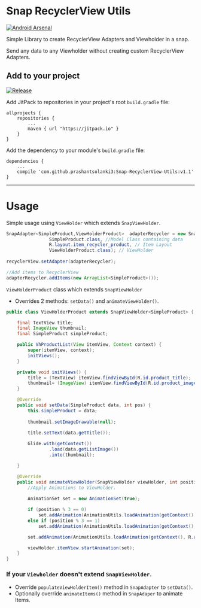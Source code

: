 # Snap RecyclerView Utils

[![Android Arsenal](https://img.shields.io/badge/Android%20Arsenal-Snap--RecyclerView--Utils-green.svg?style=true)](https://android-arsenal.com/details/1/2884)

Simple Library to create RecyclerView Adapters and Viewholder in a snap.

Send any data to any Viewholder without creating custom RecyclerView Adapters.

## Add to your project

[![Release](https://img.shields.io/github/release/prashantsolanki3/Snap-RecyclerView-Utils.svg?label=jitpack)](https://jitpack.io/#prashantsolanki3/Snap-RecyclerView-Utils)

Add JitPack to repositories in your project's root `build.gradle` file:

```Gradle
allprojects {
	repositories {
		...
		maven { url "https://jitpack.io" }
	}
}
```

Add the dependency to your module's `build.gradle` file:

```Gradle
dependencies {
	...
    compile 'com.github.prashantsolanki3:Snap-RecyclerView-Utils:v1.1'
}
```

---

# Usage

Simple usage using `ViewHolder` which extends `SnapViewHolder`.

```Java
SnapAdapter<SimpleProduct,ViewHolderProduct>  adapterRecycler = new SnapAdapter<>(getContext(),
                SimpleProduct.class, //Model Class containing data
                R.layout.item_recycler_product, // Item Layout
                ViewHolderProduct.class); // ViewHolder
                
recyclerView.setAdapter(adapterRecycler);

//Add items to RecyclerView
adapterRecycler.addItems(new ArrayList<SimpleProduct>());
```

`ViewHolderProduct` class which extends `SnapViewHolder`
* Overrides 2 methods: `setData()` and `animateViewHolder()`.

```java
public class ViewHolderProduct extends SnapViewHolder<SimpleProduct> {

    final TextView title;
    final ImageView thumbnail;
    final SimpleProduct simpleProduct;

    public VhProductList(View itemView, Context context) {
        super(itemView, context);
        initViews();
    }

    private void initViews() {
        title = (TextView) itemView.findViewById(R.id.product_title);
        thumbnail= (ImageView) itemView.findViewById(R.id.product_image);
    }

    @Override
    public void setData(SimpleProduct data, int pos) {
        this.simpleProduct = data;
        
        thumbnail.setImageDrawable(null);
        
        title.setText(data.getTitle());

        Glide.with(getContext())
                .load(data.getListImage())
                .into(thumbnail);

    }

    @Override
    public void animateViewHolder(SnapViewHolder viewHolder, int position) {
        //Apply Animations to ViewHolder.
        
        AnimationSet set = new AnimationSet(true);

        if (position % 3 == 0)
            set.addAnimation(AnimationUtils.loadAnimation(getContext(), R.anim.gp_slide_in_left));
        else if (position % 3 == 1)
            set.addAnimation(AnimationUtils.loadAnimation(getContext(), R.anim.gp_slide_in_right));

        set.addAnimation(AnimationUtils.loadAnimation(getContext(), R.anim.gp_slide_in_bottom));

        viewHolder.itemView.startAnimation(set);
    }
}
```

### If your `Viewholder` doesn't extend `SnapViewHolder`.

* Override `populateViewHolderItem()` method in `SnapAdapter` to `setData()`.
* Optionally override `animateItems()` method in `SnapAdaper` to animate Items.
